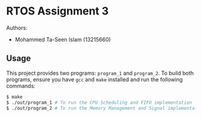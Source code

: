 # RTOS Assignment 3

Authors:
- Mohammed Ta-Seen Islam (13215660)

## Usage

This project provides two programs: `program_1` and `program_2`. To build both
programs, ensure you have `gcc` and `make` installed and run the following
commands:

```sh
$ make
$ ./out/program_1 # To run the CPU Scheduling and FIFO implementation
$ ./out/program_2 # To run the Memory Management and Signal implementation
```
